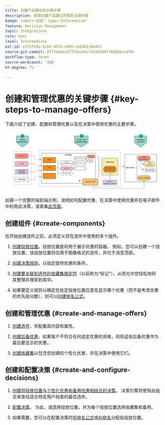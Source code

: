 ```yaml
---
title: 创建产品建议的关键步骤
description: 探索创建产品建议所需的关键步骤
badge: label="旧版" type="Informative"
feature: Decision Management
topic: Integrations
role: User
level: Intermediate
exl-id: e375fd3a-b10d-45f4-a95b-ceb48116e841
source-git-commit: 87f3da0a1d73f9aa26c7420d260778286bacdf0c
workflow-type: tm+mt
source-wordcount: '326'
ht-degree: 7%

---
```


# 创建和管理优惠的关键步骤 {#key-steps-to-manage-offers}

下面介绍了创建、配置和管理优惠以及在决策中使用优惠的主要步骤。

![](../assets/offer-create-manage-process.png)

如需一个完整的端到端示例，说明如何配置优惠、在决策中使用优惠并在电子邮件中利用此决策，请查看[此页面](../offers-e2e.md)。

## 创建组件 {#create-components}

在开始创建选件之前，必须定义将在选件中使用的多个组件。

1. [创建投放位置](creating-placements.md)，投放位置是将用于展示优惠的容器。 例如，您可以创建一个投放位置，该投放位置将仅用于图像格式的选件，并位于消息顶部。

1. [创建决策规则](creating-decision-rules.md)，以指定提供优惠的条件。

1. [创建要关联到选件的收藏集限定符](creating-tags.md)（以前称为“标记”），从而允许您轻松地将其整理并搜索到库中。

1. 如果要定义规则以确定在给定投放位置应首先显示哪个优惠（而不是考虑优惠的优先级分数），则可以[创建排名公式](../ranking/create-ranking-formulas.md)。

<!--
<table style="table-layout:fixed">
<tr style="border: 0;">
<td>
<img src="../../assets/do-not-localize/icon-placement.svg" width="60px">
<div>
<a href="../offer-library/creating-placements.md">Create placements</a>
</div>
<p>
</td>
<td>
<img src="../../assets/do-not-localize/icon-rules.svg" width="60px">
<div>
<a href="../offer-library/creating-decision-rules.md">Create decision rules</a>
</div>
<p>
<td>
<img src="../../assets/do-not-localize/icon-tags.svg" width="60px">
<div>
<a href="../offer-library/creating-tags.md">Create collection qualifiers</a>
</div>
<p>
</td>
<td>
<img src="../../assets/do-not-localize/icon-ranking.svg" width="60px">
<div>
<a href="../ranking/create-ranking-formulas.md">Create ranking formulas</a>
</div>
<p>
</td>
</tr>
</table>
-->

## 创建和管理优惠 {#create-and-manage-offers}

1. [创建选件](creating-personalized-offers.md)，并配置其内容和属性。

1. [创建后备优惠](creating-fallback-offers.md)，如果客户不符合任何选定优惠的资格，则将这些后备优惠作为最后要显示的优惠。

1. [创建收藏集](creating-collections.md)以包含您创建的个性化优惠，并在决策中使用它们。

<!--
<table style="table-layout:fixed">
<tr style="border: 0;">
<td>
<img src="../../assets/do-not-localize/icon-offer.svg" width="60px">
<div>
<a href="../offer-library/creating-personalized-offers.md">Create offers</a>
</div>
<p>
</td>
<td>
<img src="../../assets/do-not-localize/icon-fallback.svg" width="60px">
<div>
<a href="../offer-library/creating-fallback-offers.md">Create fallback offers</a>
</div>
<p>
</td>
<td>
<img src="../../assets/do-not-localize/icon-collection.svg" width="60px">
<div>
<a href="../offer-library/creating-collections.md">Create collections</a>
</div>
<p>
</td>
</tr>
</table>
-->

## 创建和配置决策 {#create-and-configure-decisions}

1. [创建将投放位置与个性化优惠和备用优惠相结合的决策](../offer-activities/create-offer-activities.md)。 决策引擎将使用此组合来查找适合特定用户档案的最佳选件。

1. [配置决策](../offer-activities/create-offer-activities.md#add-decision-scopes)。 为此，请选择投放位置，并为每个投放位置选择收藏集和备用。

1. 如果需要，您可以在配置决策时[将排名公式](../offer-activities/configure-offer-selection.md#assign-ranking-formula)或[AI排名](../offer-activities/configure-offer-selection.md#use-ranking-strategy)分配给投放位置。

<!--
<table style="table-layout:fixed">
<tr style="border: 0;">
<td>
<img src="../../assets/do-not-localize/icon-decision.svg" width="60px">
<div>
<a href="../offer-activities/create-offer-activities.md">Create decisions</a>
</div>
<p>
</td>
<td>
<img src="../../assets/do-not-localize/icon-configure-decision.svg" width="60px">
<div>
<a href="../offer-activities/create-offer-activities.md#add-offers">Configure decisions</a>
</div>
<p>
</td>
<td>
<img src="../../assets/do-not-localize/icon-assign-ranking.svg" width="60px">
<div>
<a href="../offer-activities/configure-offer-selection.md#assign-ranking-formula">Assign ranking</a>
</div>
<p>
</td>
</tr>
</table>
-->